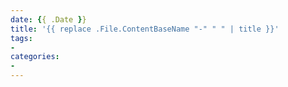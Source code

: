 ```yaml
---
date: {{ .Date }}
title: '{{ replace .File.ContentBaseName "-" " " | title }}'
tags:
-
categories:
-
---
```

